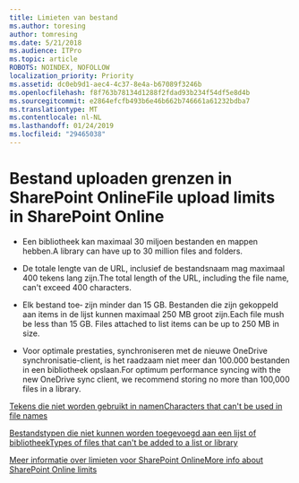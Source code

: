 ```yaml
---
title: Limieten van bestand
ms.author: toresing
author: tomresing
ms.date: 5/21/2018
ms.audience: ITPro
ms.topic: article
ROBOTS: NOINDEX, NOFOLLOW
localization_priority: Priority
ms.assetid: dc0eb9d1-aec4-4c37-8e4a-b67089f3246b
ms.openlocfilehash: f8f763b78134d1288f2fdad93b234f54df5e8d4b
ms.sourcegitcommit: e2864efcfb493b6e46b662b746661a61232bdba7
ms.translationtype: MT
ms.contentlocale: nl-NL
ms.lasthandoff: 01/24/2019
ms.locfileid: "29465038"
---
```

# <a name="file-upload-limits-in-sharepoint-online"></a><span data-ttu-id="7642e-102">Bestand uploaden grenzen in SharePoint Online</span><span class="sxs-lookup"><span data-stu-id="7642e-102">File upload limits in SharePoint Online</span></span>

- <span data-ttu-id="7642e-103">Een bibliotheek kan maximaal 30 miljoen bestanden en mappen hebben.</span><span class="sxs-lookup"><span data-stu-id="7642e-103">A library can have up to 30 million files and folders.</span></span>
    
- <span data-ttu-id="7642e-104">De totale lengte van de URL, inclusief de bestandsnaam mag maximaal 400 tekens lang zijn.</span><span class="sxs-lookup"><span data-stu-id="7642e-104">The total length of the URL, including the file name, can't exceed 400 characters.</span></span>
    
- <span data-ttu-id="7642e-p101">Elk bestand toe‑ zijn minder dan 15 GB. Bestanden die zijn gekoppeld aan items in de lijst kunnen maximaal 250 MB groot zijn.</span><span class="sxs-lookup"><span data-stu-id="7642e-p101">Each file mush be less than 15 GB. Files attached to list items can be up to 250 MB in size.</span></span>
    
- <span data-ttu-id="7642e-107">Voor optimale prestaties, synchroniseren met de nieuwe OneDrive synchronisatie-client, is het raadzaam niet meer dan 100.000 bestanden in een bibliotheek opslaan.</span><span class="sxs-lookup"><span data-stu-id="7642e-107">For optimum performance syncing with the new OneDrive sync client, we recommend storing no more than 100,000 files in a library.</span></span> 
    
[<span data-ttu-id="7642e-108">Tekens die niet worden gebruikt in namen</span><span class="sxs-lookup"><span data-stu-id="7642e-108">Characters that can't be used in file names</span></span>](https://go.microsoft.com/fwlink/?linkid=866430)
  
[<span data-ttu-id="7642e-109">Bestandstypen die niet kunnen worden toegevoegd aan een lijst of bibliotheek</span><span class="sxs-lookup"><span data-stu-id="7642e-109">Types of files that can't be added to a list or library</span></span>](https://go.microsoft.com/fwlink/?linkid=273757)
  
[<span data-ttu-id="7642e-110">Meer informatie over limieten voor SharePoint Online</span><span class="sxs-lookup"><span data-stu-id="7642e-110">More info about SharePoint Online limits</span></span>](https://go.microsoft.com/fwlink/?linkid=271273)
  

